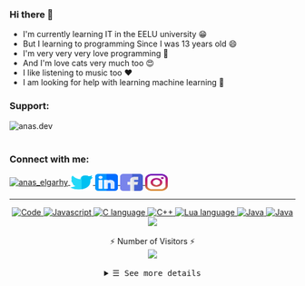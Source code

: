 ### Hi there 👋
- I'm currently learning IT in the EELU university 😁
- But I learning to programming Since I was 13 years old 😄
- I'm very very very love programming 🖤
- And I'm love cats very much too 😍
- I like listening to music too ❤
- I am looking for help with learning machine learning 🤔

<h3 align="left">Support:</h3>
<p>
    <a href="https://www.buymeacoffee.com/anas.dev">
        <img align="left" src="https://cdn.buymeacoffee.com/buttons/v2/default-yellow.png" height="50" width="210" alt="anas.dev"/>
    </a>
</p>
<br><br>
<h3 align="left">Connect with me:</h3>
<p align="left">
    <a href="https://dev.to/anas_elgarhy" target="_blank">
        <img align="center" src="https://d2fltix0v2e0sb.cloudfront.net/dev-badge.svg" alt="anas_elgarhy" height="30" width="40"/>
    </a>
    <a href="https://twitter.com/anas_elgarhy" target="_blank">
        <img align="center" src="./social_media_logos/twitter_l.svg" alt="anas_elgarhy" height="30" width="40" />
    </a>
    <a href="https://linkedin.com/in/anas-elgarhy" target="_blank">
        <img align="center" src="./social_media_logos/linkedin.svg" alt="anas-elgarhy" height="30" width="40"/>
    </a>
    <a href="https://fb.com/anas.ahmed.elgarhy" target="_blank">
        <img align="center" src="./social_media_logos/facebook%20_l.svg" alt="anas.ahmed.elgarhy" height="30" width="40"/>
    </a>
    <a href="https://instagram.com/anas_elgarhy" target="_blank">
        <img align="center" src="./social_media_logos/instagram_l.svg" alt="anas_elgarhy" height="30" width="40"/>
    </a>
</p>

---
<p align="center">
<!-- All repositories -->
<a href="https://github.com/Anas-Elgarhy?tab=repositories" target="_blank">
<img alt="Code" src="https://img.shields.io/badge/-code-000000?style=flat-square&logo=Plex&logoColor=white">
</a>
<!-- Python -->
<!-- <a href="https://github.com/Anas-Elgarhy?tab=repositories&language=python" target="_blank">
  <img alt="Python" src="https://img.shields.io/badge/-Python-3572A5?style=flat-square&logo=Python&logoColor=white">
</a> -->
<!-- Java script -->
<a href="https://github.com/Anas-Elgarhy?tab=repositories&language=javascript" target="_blank">
<img alt="Javascript" src="https://img.shields.io/badge/-Javascript-f1e05a?style=flat-square&logo=Javascript&logoColor=white">
</a>
<!-- C language -->
<a href="https://github.com/Anas-Elgarhy?tab=repositories&language=c" target="_blank">
<img alt="C language" src="https://img.shields.io/badge/-C-649AD2?style=flat-square&logo=c&logoColor=white">
</a>
<!-- CPP language -->
<a href="https://github.com/Anas-Elgarhy?tab=repositories&language=c%2B%2B" target="_blank">
<img alt="C++" src="https://img.shields.io/badge/-C%2B%2B-f34b7d?style=flat-square&logo=C%2B%2B&logoColor=white">
</a>
<!-- Lua language -->
<a href="https://github.com/Anas-Elgarhy?tab=repositories&language=lua" target="_blank">
<img alt="Lua language" src="https://img.shields.io/badge/-lua-000081?style=flat-square&logo=lua&logoColor=white">
</a>
<!-- Go language -->
<!-- <a href="https://github.com/Anas-Elgarhy?tab=repositories&language=go" target="_blank">
<img alt="Go" src="https://img.shields.io/badge/-Go-375eab?style=flat-square&logo=Go&logoColor=white">
</a> -->
<!-- Java -->
<a href="https://github.com/Anas-Elgarhy?tab=repositories&language=java" target="_blank">
<img alt="Java" src="https://img.shields.io/badge/-Java-b07219?style=flat-square&logo=Java&logoColor=white">
</a>
<!-- Kotlin -->
<a href="https://github.com/Anas-Elgarhy?tab=repositories&language=kotlin" target="_blank">
<img alt="Java" src="https://img.shields.io/badge/-kotlin-D86880?style=flat-square&logo=kotlin&logoColor=white">
</a>
<br>

<img src="https://github-readme-stats.vercel.app/api?username=Anas-Elgarhy&count_private=true&theme=tokyonight&show_icons=true&include_all_commits=true" width="70%"/>
</p>
<p align="center">⚡ Number of Visitors ⚡ <br>
<img alr="⚡ Number of Visitors ⚡" src="https://profile-counter.glitch.me/Anas-Elgarhy/count.svg"/>
</p>
<details align="center">
   <summary> <samp>&#9776; See more details</samp></summary>
    <p align="center">
     <br>

  <img alt="Anas's most used languages" src="https://github-readme-stats.vercel.app/api/top-langs/?username=Anas-Elgarhy&layout=compact&theme=tokyonight" width="70%"/>
  <br>
<img alt="wakatime status" src="https://github-readme-stats.vercel.app/api/wakatime?username=anas_elgarhy&layout=compact&theme=tokyonight" width="70%">
  
  <br>
     <a href="https://github.com/Anas-Elgarhy?tab=followers" target="_blank">
        <img alt="Updates" src="https://img.shields.io/badge/--000000?style=flat-square&logo=RSS&logoColor=white">
     </a>
     <a href="https://github.com/Anas-Elgarhy" target="_blank">
        <img alt="Anas-Elgarhy" src="https://badges.pufler.dev/visits/Anas-Elgarhy/Anas-Elgarhy"/>
     </a>
     <a href="https://github.com/Anas-Elgarhy/Anas-Elgarhy" target="_blank">
        <img alt="GitHub hits" src="https://img.shields.io/github/last-commit/Anas-Elgarhy/Anas-Elgarhy?label=profile%20updated&style=flat-square"/>
     </a>
  </samp>
  </p>
  
  [![wakatime](https://wakatime.com/badge/user/0671d7a1-0f1f-4dae-9501-2d7aa4f6fc20.svg)](https://wakatime.com/@0671d7a1-0f1f-4dae-9501-2d7aa4f6fc20)
  
</details>
<br>
</details>

